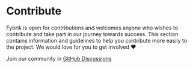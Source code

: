# Contribute


Fybrik is open for contributions and welcomes anyone who wishes to contribute and take part in our journey towards success. This section contains information and guidelines to help you contribute more easily to the project. We would love for you to get involved :heart:

Join our community in [GitHub Discussions](https://github.com/fybrik/mesh-for-data/discussions)
